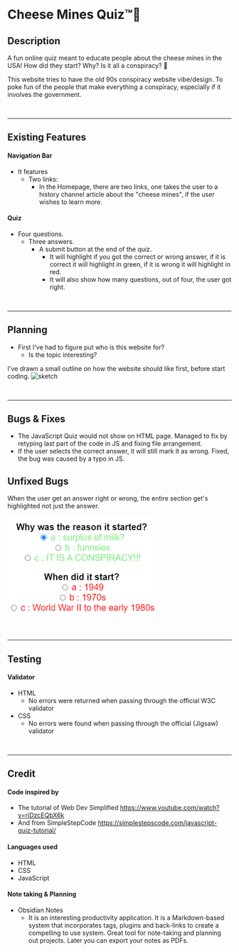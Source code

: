 # Cheese Mines Quiz™🧀

## Description

A fun online quiz meant to educate people about the cheese mines in the USA! How did they start? Why? Is it all a conspiracy? 👀

This website tries to have the old 90s conspiracy website vibe/design. To poke fun of the people that make everything a conspiracy, especially if it involves the government.

<br>
<hr>

## Existing Features

#### Navigation Bar

- It features
  - Two links:
    - In the Homepage, there are two links, one takes the user to a history channel article about the "cheese mines", if the user wishes to learn more.
  ![]()

#### Quiz

- Four questions.
  - Three answers.
    - A submit button at the end of the quiz.
      - It will highlight if you got the correct or wrong answer, if it is correct it will highlight in green, if it is wrong it will highlight in red.
      - It will also show how many questions, out of four, the user got right.
![]()

<br>
<hr>

## Planning

- First I've had to figure put who is this website for?
  - Is the topic interesting?
    <br>

I've drawn a small outline on how the website should like first, before start coding.
![sketch](assets\media\sketch.jpg)

<br>
<hr>

## Bugs & Fixes

- The JavaScript Quiz would not show on HTML page.
Managed to fix by retyping last part of the code in JS and fixing file arrangement.
- If the user selects the correct answer, it will still mark it as wrong.
Fixed, the bug was caused by a typo in JS.

## Unfixed Bugs

When the user get an answer right or wrong, the entire section get's highlighted not just the answer.

![bug](assets\media\Screenshot-answerbug.png)

<br>
<hr>

## Testing

#### Validator

- HTML
  - No errors were returned when passing through the official W3C validator
![]()
- CSS
  - No errors were found when passing through the official (Jigsaw) validator

<br>
<hr>

## Credit



#### Code inspired by

- The tutorial of Web Dev Simplified <https://www.youtube.com/watch?v=riDzcEQbX6k>
- And from SimpleStepCode <https://simplestepscode.com/javascript-quiz-tutorial/>

#### Languages used

- HTML
- CSS
- JavaScript

#### Note taking & Planning

- Obsidian Notes
  - It is an interesting productivity application. It is a Markdown-based system that incorporates tags, plugins and back-links to create a compelling to use system. Great tool for note-taking and planning out projects. Later you can export your notes as PDFs. 
![]()